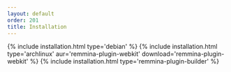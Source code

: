 ```yaml
---
layout: default
order: 201
title: Installation
---
```

{% include installation.html type='debian' %}
{% include installation.html type='archlinux' aur='remmina-plugin-webkit' download='remmina-plugin-webkit' %}
{% include installation.html type='remmina-plugin-builder' %}
